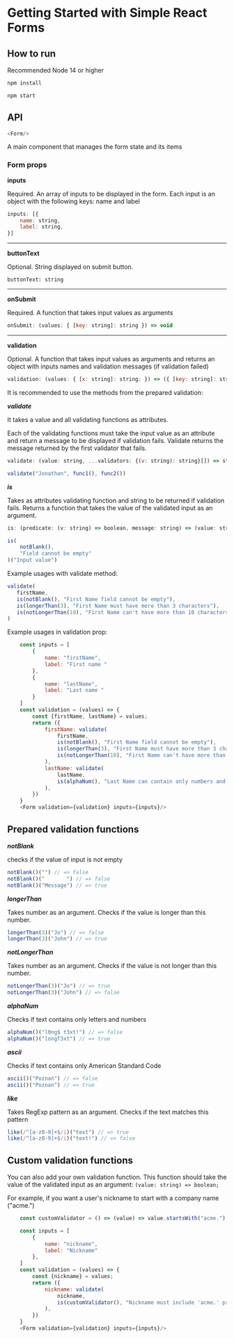 # Getting Started with Simple React Forms

## How to run

Recommended Node 14 or higher

```javascript
npm install

npm start
```
## API

```javascript
<Form/>
```
A main component that manages the form state and its items

### Form props

**inputs**

Required. An array of inputs to be displayed in the form. Each input is an object with the following keys: name and label

```javascript
inputs: [{
    name: string, 
    label: string,
}]
```
---

**buttonText**

Optional. String displayed on submit button.

`buttonText: string`

---

**onSubmit**

Required. A function that takes input values as arguments

```javascript
onSubmit: (values: { [key: string]: string }) => void
```

---

**validation**

Optional. A function that takes input values as arguments and returns an object with inputs names and validation messages (if validation failed)

```javascript
validation: (values: { [x: string]: string; }) => ({ [key: string]: string })
```

It is recommended to use the methods from the prepared validation:

***validate***

It takes a value and all validating functions as attributes.

Each of the validating functions must take the input value as an attribute and return a message to be displayed if validation fails. Validate returns the message returned by the first validator that fails.

```javascript
validate: (value: string, ...validators: {(v: string): string}[]) => string
```

```javascript
validate("Jonathan", func1(), func2())
```

***is***

Takes as attributes validating function and string to be returned if validation fails. Returns a function that takes the value of the validated input as an argument.

```javascript
is: (predicate: (v: string) => boolean, message: string) => (value: string) => string
```

```javascript
is(
    notBlank(),
    "Field cannot be empty"
)("Input value")
```

Example usages with validate method:

```javascript
validate(
   firstName,
   is(notBlank(), "First Name field cannot be empty"),
   is(longerThan(3), "First Name must have more than 3 characters"),
   is(notLongerThan(10), "First Name can't have more than 10 characters")
)
```

Example usages in validation prop:

```javascript
    const inputs = [
        {
            name: "firstName",
            label: "First name "
        },
        {
            name: "lastName",
            label: "Last name "
        }
    ]
    const validation = (values) => {
        const {firstName, lastName} = values;
        return ({
            firstName: validate(
                firstName,
                is(notBlank(), "First Name field cannot be empty"),
                is(longerThan(3), "First Name must have more than 3 characters"),
                is(notLongerThan(10), "First Name can't have more than 10 characters")
            ),
            lastName: validate(
                lastName,
                is(alphaNum(), "Last Name can contain only numbers and letters")
            ),
        })
    }
    <Form validation={validation} inputs={inputs}/>
```

## Prepared validation functions

***notBlank***

checks if the value of input is not empty

```javascript
notBlank()("") // => false
notBlank()("       ") // => false
notBlank()("Message") // => true
```

***longerThan***

Takes number as an argument. 
Checks if the value is longer than this number.

```javascript
longerThan(3)("Jo") // => false
longerThan(3)("John") // => true
```

***notLongerThan***

Takes number as an argument.
Checks if the value is not longer than this number.

```javascript
notLongerThan(3)("Jo") // => true
notLongerThan(3)("John") // => false
```

***alphaNum***

Checks if text contains only letters and numbers

```javascript
alphaNum()("l0ng$ t3xt!") // => false
alphaNum()("longT3xt") // => true
```

***ascii***

Checks if text contains only American Standard Code

```javascript
ascii()("Poznań") // => false
ascii()("Poznan") // => true
```

***like***

Takes RegExp pattern as an argument.
Checks if the text matches this pattern

```javascript
like(/^[a-z0-9]+$/i)("text") // => true
like(/^[a-z0-9]+$/i)("text!") // => false
```

## Custom validation functions

You can also add your own validation function. This function should take the value of the validated input as an argument:
`(value: string) => boolean;`

For example, if you want a user's nickname to start with a company name ("acme.")

```javascript
    const customValidator = () => (value) => value.startsWith("acme.");

    const inputs = [
        {
            name: "nickname",
            label: "Nickname"
        },
    ]
    const validation = (values) => {
        const {nickname} = values;
        return ({
            nickname: validate(
                nickname,
                is(customValidator(), "Nickname must include 'acme.' prefix"),
            ),
        })
    }
    <Form validation={validation} inputs={inputs}/>
```

